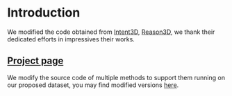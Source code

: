 # Introduction
We modified the code obtained from [Intent3D](https://github.com/WeitaiKang/Intent3D), [Reason3D](https://github.com/KuanchihHuang/Reason3D), we thank their dedicated efforts in impressives their works.
## [Project page](https://mbzuai-liziwen.github.io/Scan-Spatial/)
We modify the source code of multiple methods to support them running on our proposed dataset, you may find modified versions [here](./Models). 

